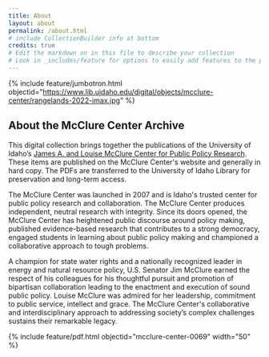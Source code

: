 ```yaml
---
title: About
layout: about
permalink: /about.html
# include CollectionBuilder info at bottom
credits: true
# Edit the markdown on in this file to describe your collection
# Look in _includes/feature for options to easily add features to the page
---
```


{% include feature/jumbotron.html objectid="https://www.lib.uidaho.edu/digital/objects/mcclure-center/rangelands-2022-imax.jpg" %} 

## About the McClure Center Archive

This digital collection brings together the publications of the University of Idaho’s [James A. and Louise McClure Center for Public Policy Research](https://www.uidaho.edu/president/direct-reports/mcclure-center). 
These items are published on the McClure Center's website and generally in hard copy. 
The PDFs are transferred to the University of Idaho Library for preservation and long-term access.

The McClure Center was launched in 2007 and is Idaho's trusted center for public policy research and collaboration. 
The McClure Center produces independent, neutral research with integrity. 
Since its doors opened, the McClure Center has heightened public discourse around policy making, published evidence-based research that contributes to a strong democracy, engaged students in learning about public policy making and championed a collaborative approach to tough problems.

A champion for state water rights and a nationally recognized leader in energy and natural resource policy, U.S. Senator Jim McClure earned the respect of his colleagues for his thoughtful pursuit and promotion of bipartisan collaboration leading to the enactment and execution of sound public policy. 
Louise McClure was admired for her leadership, commitment to public service, intellect and grace. 
The McClure Center's collaborative and interdisciplinary approach to addressing society’s complex challenges sustains their remarkable legacy.

{% include feature/pdf.html objectid="mcclure-center-0069" width="50" %} 
